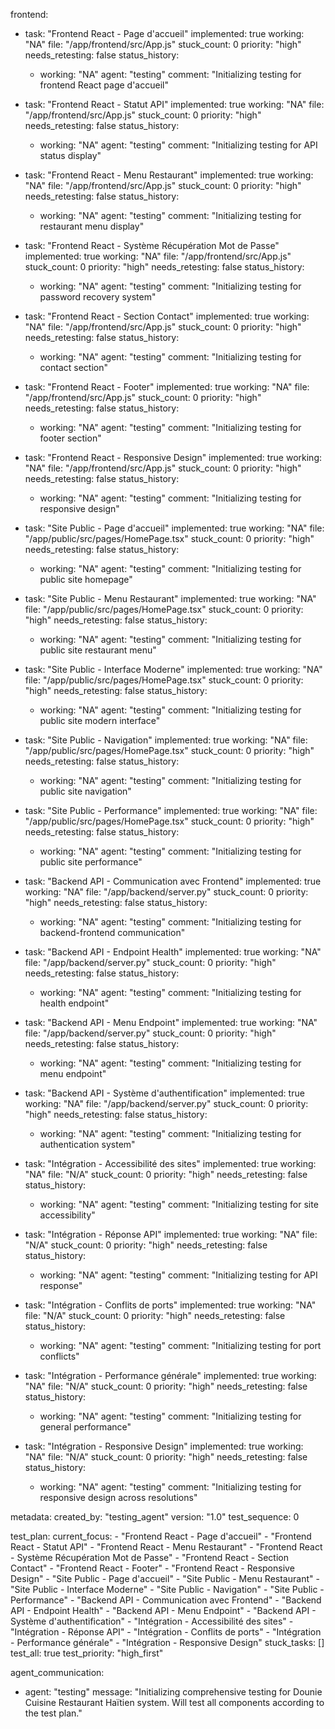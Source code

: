 frontend:
  - task: "Frontend React - Page d'accueil"
    implemented: true
    working: "NA"
    file: "/app/frontend/src/App.js"
    stuck_count: 0
    priority: "high"
    needs_retesting: false
    status_history:
      - working: "NA"
        agent: "testing"
        comment: "Initializing testing for frontend React page d'accueil"

  - task: "Frontend React - Statut API"
    implemented: true
    working: "NA"
    file: "/app/frontend/src/App.js"
    stuck_count: 0
    priority: "high"
    needs_retesting: false
    status_history:
      - working: "NA"
        agent: "testing"
        comment: "Initializing testing for API status display"

  - task: "Frontend React - Menu Restaurant"
    implemented: true
    working: "NA"
    file: "/app/frontend/src/App.js"
    stuck_count: 0
    priority: "high"
    needs_retesting: false
    status_history:
      - working: "NA"
        agent: "testing"
        comment: "Initializing testing for restaurant menu display"

  - task: "Frontend React - Système Récupération Mot de Passe"
    implemented: true
    working: "NA"
    file: "/app/frontend/src/App.js"
    stuck_count: 0
    priority: "high"
    needs_retesting: false
    status_history:
      - working: "NA"
        agent: "testing"
        comment: "Initializing testing for password recovery system"

  - task: "Frontend React - Section Contact"
    implemented: true
    working: "NA"
    file: "/app/frontend/src/App.js"
    stuck_count: 0
    priority: "high"
    needs_retesting: false
    status_history:
      - working: "NA"
        agent: "testing"
        comment: "Initializing testing for contact section"

  - task: "Frontend React - Footer"
    implemented: true
    working: "NA"
    file: "/app/frontend/src/App.js"
    stuck_count: 0
    priority: "high"
    needs_retesting: false
    status_history:
      - working: "NA"
        agent: "testing"
        comment: "Initializing testing for footer section"

  - task: "Frontend React - Responsive Design"
    implemented: true
    working: "NA"
    file: "/app/frontend/src/App.js"
    stuck_count: 0
    priority: "high"
    needs_retesting: false
    status_history:
      - working: "NA"
        agent: "testing"
        comment: "Initializing testing for responsive design"

  - task: "Site Public - Page d'accueil"
    implemented: true
    working: "NA"
    file: "/app/public/src/pages/HomePage.tsx"
    stuck_count: 0
    priority: "high"
    needs_retesting: false
    status_history:
      - working: "NA"
        agent: "testing"
        comment: "Initializing testing for public site homepage"

  - task: "Site Public - Menu Restaurant"
    implemented: true
    working: "NA"
    file: "/app/public/src/pages/HomePage.tsx"
    stuck_count: 0
    priority: "high"
    needs_retesting: false
    status_history:
      - working: "NA"
        agent: "testing"
        comment: "Initializing testing for public site restaurant menu"

  - task: "Site Public - Interface Moderne"
    implemented: true
    working: "NA"
    file: "/app/public/src/pages/HomePage.tsx"
    stuck_count: 0
    priority: "high"
    needs_retesting: false
    status_history:
      - working: "NA"
        agent: "testing"
        comment: "Initializing testing for public site modern interface"

  - task: "Site Public - Navigation"
    implemented: true
    working: "NA"
    file: "/app/public/src/pages/HomePage.tsx"
    stuck_count: 0
    priority: "high"
    needs_retesting: false
    status_history:
      - working: "NA"
        agent: "testing"
        comment: "Initializing testing for public site navigation"

  - task: "Site Public - Performance"
    implemented: true
    working: "NA"
    file: "/app/public/src/pages/HomePage.tsx"
    stuck_count: 0
    priority: "high"
    needs_retesting: false
    status_history:
      - working: "NA"
        agent: "testing"
        comment: "Initializing testing for public site performance"

  - task: "Backend API - Communication avec Frontend"
    implemented: true
    working: "NA"
    file: "/app/backend/server.py"
    stuck_count: 0
    priority: "high"
    needs_retesting: false
    status_history:
      - working: "NA"
        agent: "testing"
        comment: "Initializing testing for backend-frontend communication"

  - task: "Backend API - Endpoint Health"
    implemented: true
    working: "NA"
    file: "/app/backend/server.py"
    stuck_count: 0
    priority: "high"
    needs_retesting: false
    status_history:
      - working: "NA"
        agent: "testing"
        comment: "Initializing testing for health endpoint"

  - task: "Backend API - Menu Endpoint"
    implemented: true
    working: "NA"
    file: "/app/backend/server.py"
    stuck_count: 0
    priority: "high"
    needs_retesting: false
    status_history:
      - working: "NA"
        agent: "testing"
        comment: "Initializing testing for menu endpoint"

  - task: "Backend API - Système d'authentification"
    implemented: true
    working: "NA"
    file: "/app/backend/server.py"
    stuck_count: 0
    priority: "high"
    needs_retesting: false
    status_history:
      - working: "NA"
        agent: "testing"
        comment: "Initializing testing for authentication system"

  - task: "Intégration - Accessibilité des sites"
    implemented: true
    working: "NA"
    file: "N/A"
    stuck_count: 0
    priority: "high"
    needs_retesting: false
    status_history:
      - working: "NA"
        agent: "testing"
        comment: "Initializing testing for site accessibility"

  - task: "Intégration - Réponse API"
    implemented: true
    working: "NA"
    file: "N/A"
    stuck_count: 0
    priority: "high"
    needs_retesting: false
    status_history:
      - working: "NA"
        agent: "testing"
        comment: "Initializing testing for API response"

  - task: "Intégration - Conflits de ports"
    implemented: true
    working: "NA"
    file: "N/A"
    stuck_count: 0
    priority: "high"
    needs_retesting: false
    status_history:
      - working: "NA"
        agent: "testing"
        comment: "Initializing testing for port conflicts"

  - task: "Intégration - Performance générale"
    implemented: true
    working: "NA"
    file: "N/A"
    stuck_count: 0
    priority: "high"
    needs_retesting: false
    status_history:
      - working: "NA"
        agent: "testing"
        comment: "Initializing testing for general performance"

  - task: "Intégration - Responsive Design"
    implemented: true
    working: "NA"
    file: "N/A"
    stuck_count: 0
    priority: "high"
    needs_retesting: false
    status_history:
      - working: "NA"
        agent: "testing"
        comment: "Initializing testing for responsive design across resolutions"

metadata:
  created_by: "testing_agent"
  version: "1.0"
  test_sequence: 0

test_plan:
  current_focus:
    - "Frontend React - Page d'accueil"
    - "Frontend React - Statut API"
    - "Frontend React - Menu Restaurant"
    - "Frontend React - Système Récupération Mot de Passe"
    - "Frontend React - Section Contact"
    - "Frontend React - Footer"
    - "Frontend React - Responsive Design"
    - "Site Public - Page d'accueil"
    - "Site Public - Menu Restaurant"
    - "Site Public - Interface Moderne"
    - "Site Public - Navigation"
    - "Site Public - Performance"
    - "Backend API - Communication avec Frontend"
    - "Backend API - Endpoint Health"
    - "Backend API - Menu Endpoint"
    - "Backend API - Système d'authentification"
    - "Intégration - Accessibilité des sites"
    - "Intégration - Réponse API"
    - "Intégration - Conflits de ports"
    - "Intégration - Performance générale"
    - "Intégration - Responsive Design"
  stuck_tasks: []
  test_all: true
  test_priority: "high_first"

agent_communication:
  - agent: "testing"
    message: "Initializing comprehensive testing for Dounie Cuisine Restaurant Haïtien system. Will test all components according to the test plan."
